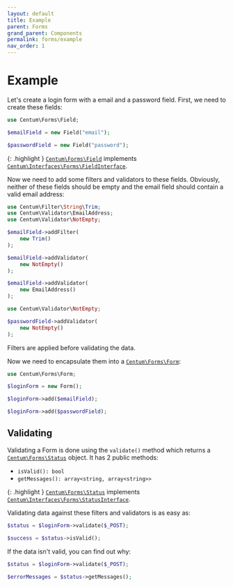 ```yaml
---
layout: default
title: Example
parent: Forms
grand_parent: Components
permalink: forms/example
nav_order: 1
---
```




# Example

Let's create a login form with a email and a password field.
First, we need to create these fields:

```php
use Centum\Forms\Field;

$emailField = new Field("email");

$passwordField = new Field("password");
```

{: .highlight }
[`Centum\Forms\Field`](https://github.com/SidRoberts/centum/blob/main/src/Forms/Field.php) implements [`Centum\Interfaces\Forms\FieldInterface`](https://github.com/SidRoberts/centum/blob/main/src/Interfaces/Forms/FieldInterface.php).

Now we need to add some filters and validators to these fields.
Obviously, neither of these fields should be empty and the email field should contain a valid email address:

```php
use Centum\Filter\String\Trim;
use Centum\Validator\EmailAddress;
use Centum\Validator\NotEmpty;

$emailField->addFilter(
    new Trim()
);

$emailField->addValidator(
    new NotEmpty()
);

$emailField->addValidator(
    new EmailAddress()
);
```

```php
use Centum\Validator\NotEmpty;

$passwordField->addValidator(
    new NotEmpty()
);
```

Filters are applied before validating the data.

Now we need to encapsulate them into a [`Centum\Forms\Form`](https://github.com/SidRoberts/centum/blob/main/src/Forms/Form.php):

```php
use Centum\Forms\Form;

$loginForm = new Form();

$loginForm->add($emailField);

$loginForm->add($passwordField);
```



## Validating

Validating a Form is done using the `validate()` method which returns a [`Centum\Forms\Status`](https://github.com/SidRoberts/centum/blob/main/src/Forms/Status.php) object.
It has 2 public methods:

- `isValid(): bool`
- `getMessages(): array<string, array<string>>`

{: .highlight }
[`Centum\Forms\Status`](https://github.com/SidRoberts/centum/blob/main/src/Forms/Status.php) implements [`Centum\Interfaces\Forms\StatusInterface`](https://github.com/SidRoberts/centum/blob/main/src/Interfaces/Forms/StatusInterface.php).

Validating data against these filters and validators is as easy as:

```php
$status = $loginForm->validate($_POST);

$success = $status->isValid();
```

If the data isn't valid, you can find out why:

```php
$status = $loginForm->validate($_POST);

$errorMessages = $status->getMessages();
```
